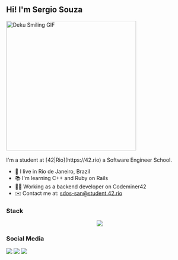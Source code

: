 ## Hi! I'm Sergio Souza

<img src="https://media.tenor.com/g4OBAKygKmwAAAAC/deku-smiling.gif" alt="Deku Smiling GIF" width="350">


<div>
<br/>I'm a student at [42|Rio](https://42.rio) a Software Engineer School.
<br/>

* 📍 I live in Rio de Janeiro, Brazil
* 📚 I'm learning C++ and Ruby on Rails
* 👨‍💻 Working as a backend developer on Codeminer42
* ✉️ Contact me at: [sdos-san@student.42.rio](mailto:sdos-san@student.42.rio)

</div>
 

### Stack
<p align="center">
  <a href="https://skillicons.dev">
    <img src="https://skillicons.dev/icons?i=git,c,vim,ruby,rails,html,javascript,java,css,bash,cpp&theme=light" />
  </a>
</p>

 ### Social Media
 
 <div>
  <a href="https://instagram.com/serj.souza" target="_blank"><img src="https://img.shields.io/badge/-Instagram-%23E4405F?style=for-the-badge&logo=instagram&logoColor=white" target="_blank"></a>
  <a href = "mailto:sdos-san@student.42.rio"><img src="https://img.shields.io/badge/-Gmail-%23333?style=for-the-badge&logo=gmail&logoColor=white" target="_blank"></a>
  <a href="https://www.linkedin.com/in/sergioosouzaa" target="_blank"><img src="https://img.shields.io/badge/-LinkedIn-%230077B5?style=for-the-badge&logo=linkedin&logoColor=white" target="_blank"></a> 
</div>

